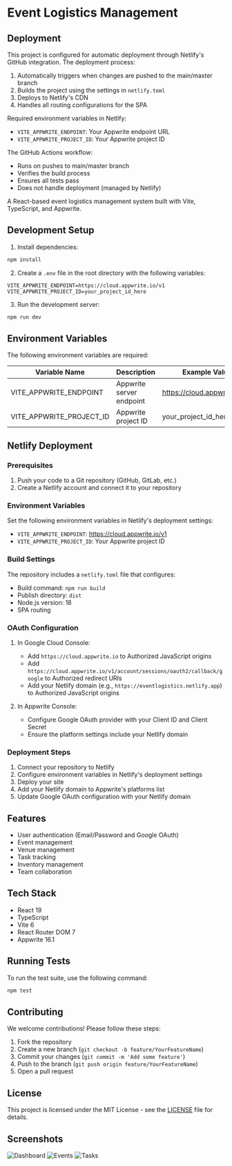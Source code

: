 # Event Logistics Management

## Deployment

This project is configured for automatic deployment through Netlify's GitHub integration. The deployment process:

1. Automatically triggers when changes are pushed to the main/master branch
2. Builds the project using the settings in `netlify.toml`
3. Deploys to Netlify's CDN
4. Handles all routing configurations for the SPA

Required environment variables in Netlify:
- `VITE_APPWRITE_ENDPOINT`: Your Appwrite endpoint URL
- `VITE_APPWRITE_PROJECT_ID`: Your Appwrite project ID

The GitHub Actions workflow:
- Runs on pushes to main/master branch
- Verifies the build process
- Ensures all tests pass
- Does not handle deployment (managed by Netlify)

A React-based event logistics management system built with Vite, TypeScript, and Appwrite.

## Development Setup

1. Install dependencies:
```bash
npm install
```

2. Create a `.env` file in the root directory with the following variables:
```env
VITE_APPWRITE_ENDPOINT=https://cloud.appwrite.io/v1
VITE_APPWRITE_PROJECT_ID=your_project_id_here
```

3. Run the development server:
```bash
npm run dev
```

## Environment Variables

The following environment variables are required:

| Variable Name              | Description                          | Example Value                          |
|----------------------------|--------------------------------------|----------------------------------------|
| VITE_APPWRITE_ENDPOINT      | Appwrite server endpoint             | https://cloud.appwrite.io/v1           |
| VITE_APPWRITE_PROJECT_ID    | Appwrite project ID                  | your_project_id_here                   |

## Netlify Deployment

### Prerequisites

1. Push your code to a Git repository (GitHub, GitLab, etc.)
2. Create a Netlify account and connect it to your repository

### Environment Variables

Set the following environment variables in Netlify's deployment settings:

- `VITE_APPWRITE_ENDPOINT`: https://cloud.appwrite.io/v1
- `VITE_APPWRITE_PROJECT_ID`: Your Appwrite project ID

### Build Settings

The repository includes a `netlify.toml` file that configures:
- Build command: `npm run build`
- Publish directory: `dist`
- Node.js version: 18
- SPA routing

### OAuth Configuration

1. In Google Cloud Console:
   - Add `https://cloud.appwrite.io` to Authorized JavaScript origins
   - Add `https://cloud.appwrite.io/v1/account/sessions/oauth2/callback/google` to Authorized redirect URIs
   - Add your Netlify domain (e.g., `https://eventlogistics.netlify.app`) to Authorized JavaScript origins

2. In Appwrite Console:
   - Configure Google OAuth provider with your Client ID and Client Secret
   - Ensure the platform settings include your Netlify domain

### Deployment Steps

1. Connect your repository to Netlify
2. Configure environment variables in Netlify's deployment settings
3. Deploy your site
4. Add your Netlify domain to Appwrite's platforms list
5. Update Google OAuth configuration with your Netlify domain

## Features

- User authentication (Email/Password and Google OAuth)
- Event management
- Venue management
- Task tracking
- Inventory management
- Team collaboration

## Tech Stack

- React 19
- TypeScript
- Vite 6
- React Router DOM 7
- Appwrite 16.1

## Running Tests

To run the test suite, use the following command:
```bash
npm test
```

## Contributing

We welcome contributions! Please follow these steps:

1. Fork the repository
2. Create a new branch (`git checkout -b feature/YourFeatureName`)
3. Commit your changes (`git commit -m 'Add some feature'`)
4. Push to the branch (`git push origin feature/YourFeatureName`)
5. Open a pull request

## License

This project is licensed under the MIT License - see the [LICENSE](LICENSE) file for details.

## Screenshots

![Dashboard](public/screenshots/dashboard.png)
![Events](public/screenshots/events.png)
![Tasks](public/screenshots/tasks.png)
